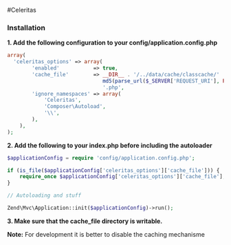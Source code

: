 #Celeritas

### Installation

**1. Add the following configuration to your config/application.config.php**

```php
array(
  'celeritas_options' => array(
        'enabled'           => true,
        'cache_file'        => __DIR__ . '/../data/cache/classcache/' .
                               md5(parse_url($_SERVER['REQUEST_URI'], PHP_URL_PATH)) .
                               '.php',
        'ignore_namespaces' => array(
            'Celeritas',
            'Composer\Autoload',
            '\\',
        ),
    ),
);
```

**2. Add the following to your index.php before including the autoloader**

```php
$applicationConfig = require 'config/application.config.php';

if (is_file($applicationConfig['celeritas_options']['cache_file'])) {
    require_once $applicationConfig['celeritas_options']['cache_file'];
}

// Autoloading and stuff

Zend\Mvc\Application::init($applicationConfig)->run();
```

**3. Make sure that the cache_file directory is writable.**

**Note:** For development it is better to disable the caching mechanisme



